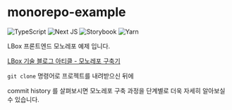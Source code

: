 # monorepo-example

![TypeScript](https://img.shields.io/badge/typescript-%23007ACC.svg?style=for-the-badge&logo=typescript&logoColor=white)
![Next JS](https://img.shields.io/badge/Next-black?style=for-the-badge&logo=next.js&logoColor=white)
![Storybook](https://img.shields.io/badge/-Storybook-FF4785?style=for-the-badge&logo=storybook&logoColor=white)
![Yarn](https://img.shields.io/badge/yarn-%232C8EBB.svg?style=for-the-badge&logo=yarn&logoColor=white)

LBox 프론트엔드 모노레포 예제 입니다.

[LBox 기술 블로그 아티클 - 모노레포 구축기]()

`git clone` 명령어로 프로젝트를 내려받으신 뒤에

commit history 를 살펴보시면 모노레포 구축 과정을 단계별로 더욱 자세히 알아보실 수 있습니다.